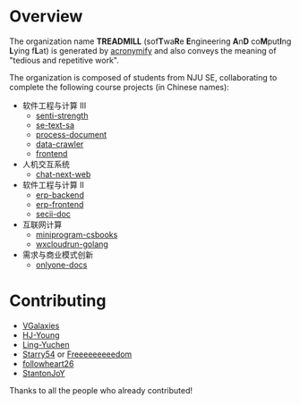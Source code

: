 # Overview

The organization name **TREADMILL** (sof**T**wa**R**e **E**ngineering **A**n**D** co**M**put**I**ng **L**ying f**L**at) is generated by [acronymify](https://acronymify.com/TREADMILL/?q=software+engineering+and+computing+lying+flat) and also conveys the meaning of "tedious and repetitive work".

The organization is composed of students from NJU SE, collaborating to complete the following course projects (in Chinese names):

- 软件工程与计算 Ⅲ
  - [senti-strength](https://github.com/04-TREADMILL/senti-strength)
  - [se-text-sa](https://github.com/04-TREADMILL/se-text-sa)
  - [process-document](https://github.com/04-TREADMILL/process-document)
  - [data-crawler](https://github.com/04-TREADMILL/data-crawler)
  - [frontend](https://github.com/04-TREADMILL/frontend)
- 人机交互系统
  - [chat-next-web](https://github.com/04-TREADMILL/chat-next-web)
- 软件工程与计算 Ⅱ
  - [erp-backend](https://github.com/04-TREADMILL/erp-backend)
  - [erp-frontend](https://github.com/04-TREADMILL/erp-frontend)
  - [secii-doc](https://github.com/04-TREADMILL/secii-doc)
- 互联网计算
  - [miniprogram-csbooks](https://github.com/04-TREADMILL/miniprogram-csbooks)
  - [wxcloudrun-golang](https://github.com/04-TREADMILL/wxcloudrun-golang)
- 需求与商业模式创新
  - [onlyone-docs](https://github.com/04-TREADMILL/onlyone-docs)

# Contributing

- [VGalaxies](https://github.com/VGalaxies)
- [HJ-Young](https://github.com/HJ-Young)
- [Ling-Yuchen](https://github.com/Ling-Yuchen)
- [Starry54](https://github.com/Starry54) or [Freeeeeeeeedom](https://github.com/Freeeeeeeeedom)
- [followheart26](https://github.com/followheart26)
- [StantonJoY](https://github.com/StantonJoY)

Thanks to all the people who already contributed!
